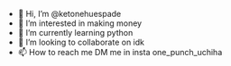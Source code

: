 - 👋 Hi, I’m @ketonehuespade
- 👀 I’m interested in making money
- 🌱 I’m currently learning python
- 💞️ I’m looking to collaborate on idk
- 📫 How to reach me DM me in insta one_punch_uchiha

<!---
ketonehuespade/ketonehuespade is a ✨ special ✨ repository because its `README.md` (this file) appears on your GitHub profile.
You can click the Preview link to take a look at your changes.
--->
